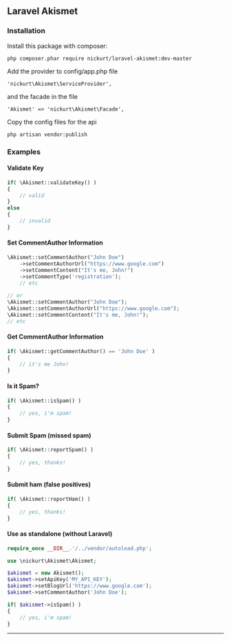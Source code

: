 ## Laravel Akismet

### Installation
Install this package with composer:
```
php composer.phar require nickurt/laravel-akismet:dev-master
```

Add the provider to config/app.php file

```
'nickurt\Akismet\ServiceProvider',
```

and the facade in the file

```
'Akismet' => 'nickurt\Akismet\Facade',
```

Copy the config files for the api

```
php artisan vendor:publish
```

### Examples
#### Validate Key
```php
if( \Akismet::validateKey() ) 
{
    // valid
}
else 
{
    // invalid
}
```
#### Set CommentAuthor Information
```php
\Akismet::setCommentAuthor("John Doe")
    ->setCommentAuthorUrl("https://www.google.com")
    ->setCommentContent("It's me, John!")
    ->setCommentType('registration');
    // etc
    
// or
\Akismet::setCommentAuthor("John Doe");
\Akismet::setCommentAuthorUrl("https://www.google.com");
\Akismet::setCommentContent("It's me, John!");
// etc
```
#### Get CommentAuthor Information
```php
if( \Akismet::getCommentAuthor() == 'John Doe' )
{
    // it's me John!
}
```
#### Is it Spam?
```php
if( \Akismet::isSpam() )
{
    // yes, i'm spam!
}
```
#### Submit Spam (missed spam)
```php
if( \Akismet::reportSpam() )
{
    // yes, thanks!
}
```
#### Submit ham (false positives)
```php
if( \Akismet::reportHam() )
{
    // yes, thanks!
}
```
#### Use as standalone (without Laravel)
```php
require_once __DIR__.'/../vendor/autoload.php';

use \nickurt\Akismet\Akismet;

$akismet = new Akismet();
$akismet->setApiKey('MY_API_KEY');
$akismet->setBlogUrl('https://www.google.com');
$akismet->setCommentAuthor('John Doe');

if( $akismet->isSpam() )
{
    // yes, i'm spam!
}
```
- - - 